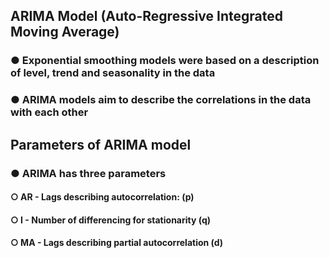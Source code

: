 ## ARIMA Model (Auto-Regressive Integrated Moving Average)

### ● Exponential smoothing models were based on a description of level, trend and seasonality in the data
### ● ARIMA models aim to describe the correlations in the data with each other

## Parameters of ARIMA model

### ● ARIMA has three parameters

#### ○ AR - Lags describing autocorrelation: (p)
#### ○ I - Number of differencing for stationarity (q)
#### ○ MA - Lags describing partial autocorrelation (d) 
